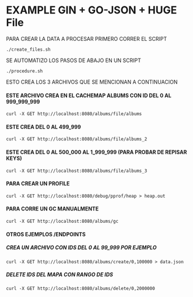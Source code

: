 # EXAMPLE GIN + GO-JSON + HUGE File

PARA CREAR LA DATA A PROCESAR PRIMERO CORRER EL SCRIPT
```
./create_files.sh
```

SE AUTOMATIZO LOS PASOS DE ABAJO EN UN SCRIPT
```
./procedure.sh
```

ESTO CREA LOS 3 ARCHIVOS QUE SE MENCIONAN A CONTINUACION

#### ESTE ARCHIVO CREA EN EL CACHEMAP ALBUMS CON ID DEL 0 AL 999_999_999
```
curl -X GET http://localhost:8080/albums/file/albums
```

#### ESTE CREA DEL 0 AL 499_999 
```
curl -X GET http://localhost:8080/albums/file/albums_2
```

#### ESTE CREA DEL 0 AL 500_000 AL 1_999_999 (PARA PROBAR DE REPISAR KEYS)
```
curl -X GET http://localhost:8080/albums/file/albums_3
```

#### PARA CREAR UN PROFILE
```
curl -X GET http://localhost:8080/debug/pprof/heap > heap.out
```

#### PARA CORRE UN GC MANUALMENTE
```
curl -X GET http://localhost:8080/albums/gc
```


#### OTROS EJEMPLOS /ENDPOINTS
##### CREA UN ARCHIVO CON IDS DEL 0 AL 99_999 POR EJEMPLO
```
curl -X GET http://localhost:8080/albums/create/0,100000 > data.json
```
##### DELETE IDS DEL MAPA CON RANGO DE IDS
```
curl -X GET http://localhost:8080/albums/delete/0,2000000
```